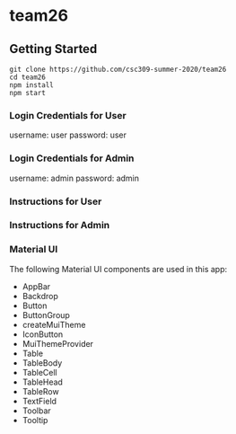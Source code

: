 # team26

## Getting Started

```
git clone https://github.com/csc309-summer-2020/team26
cd team26
npm install
npm start
```

### Login Credentials for User

username: user
password: user

### Login Credentials for Admin

username: admin
password: admin

### Instructions for User

### Instructions for Admin

### Material UI

The following Material UI components are used in this app:

- AppBar
- Backdrop
- Button
- ButtonGroup
- createMuiTheme
- IconButton
- MuiThemeProvider
- Table
- TableBody
- TableCell
- TableHead
- TableRow
- TextField
- Toolbar
- Tooltip
